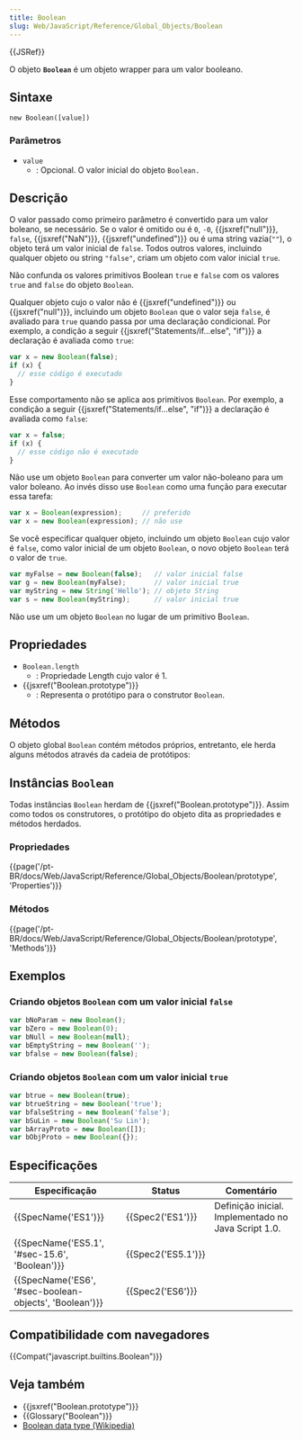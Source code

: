 ```yaml
---
title: Boolean
slug: Web/JavaScript/Reference/Global_Objects/Boolean
---
```


{{JSRef}}

O objeto **`Boolean`** é um objeto wrapper para um valor booleano.

## Sintaxe

```
new Boolean([value])
```

### Parâmetros

- `value`
  - : Opcional. O valor inicial do objeto `Boolean.`

## Descrição

O valor passado como primeiro parâmetro é convertido para um valor boleano, se necessário. Se o valor é omitido ou é `0`, `-0`, {{jsxref("null")}}, `false`, {{jsxref("NaN")}}, {{jsxref("undefined")}} ou é uma string vazia(`""`), o objeto terá um valor inicial de `false`. Todos outros valores, incluindo qualquer objeto ou string `"false"`, criam um objeto com valor inicial `true`.

Não confunda os valores primitivos Boolean `true` e `false` com os valores `true` and `false` do objeto `Boolean`.

Qualquer objeto cujo o valor não é {{jsxref("undefined")}} ou {{jsxref("null")}}, incluindo um objeto `Boolean` que o valor seja `false`, é avaliado para `true` quando passa por uma declaração condicional. Por exemplo, a condição a seguir {{jsxref("Statements/if...else", "if")}} a declaração é avaliada como `true`:

```js
var x = new Boolean(false);
if (x) {
  // esse código é executado
}
```

Esse comportamento não se aplica aos primitivos `Boolean`. Por exemplo, a condição a seguir {{jsxref("Statements/if...else", "if")}} a declaração é avaliada como `false`:

```js
var x = false;
if (x) {
  // esse código não é executado
}
```

Não use um objeto `Boolean` para converter um valor não-boleano para um valor boleano. Ao invés disso use `Boolean` como uma função para executar essa tarefa:

```js
var x = Boolean(expression);     // preferido
var x = new Boolean(expression); // não use
```

Se você especificar qualquer objeto, incluindo um objeto `Boolean` cujo valor é `false`, como valor inicial de um objeto `Boolean`, o novo objeto `Boolean` terá o valor de `true`.

```js
var myFalse = new Boolean(false);   // valor inicial false
var g = new Boolean(myFalse);       // valor inicial true
var myString = new String('Hello'); // objeto String
var s = new Boolean(myString);      // valor inicial true
```

Não use um um objeto `Boolean` no lugar de um primitivo B`oolean`.

## Propriedades

- `Boolean.length`
  - : Propriedade Length cujo valor é 1.
- {{jsxref("Boolean.prototype")}}
  - : Representa o protótipo para o construtor `Boolean`.

## Métodos

O objeto global `Boolean` contém métodos próprios, entretanto, ele herda alguns métodos através da cadeia de protótipos:

## Instâncias `Boolean`

Todas instâncias `Boolean` herdam de {{jsxref("Boolean.prototype")}}. Assim como todos os construtores, o protótipo do objeto dita as propriedades e métodos herdados.

### Propriedades

{{page('/pt-BR/docs/Web/JavaScript/Reference/Global_Objects/Boolean/prototype', 'Properties')}}

### Métodos

{{page('/pt-BR/docs/Web/JavaScript/Reference/Global_Objects/Boolean/prototype', 'Methods')}}

## Exemplos

### Criando objetos `Boolean` com um valor inicial `false`

```js
var bNoParam = new Boolean();
var bZero = new Boolean(0);
var bNull = new Boolean(null);
var bEmptyString = new Boolean('');
var bfalse = new Boolean(false);
```

### Criando objetos `Boolean` com um valor inicial `true`

```js
var btrue = new Boolean(true);
var btrueString = new Boolean('true');
var bfalseString = new Boolean('false');
var bSuLin = new Boolean('Su Lin');
var bArrayProto = new Boolean([]);
var bObjProto = new Boolean({});
```

## Especificações

| Especificação                                                            | Status                   | Comentário                                          |
| ------------------------------------------------------------------------ | ------------------------ | --------------------------------------------------- |
| {{SpecName('ES1')}}                                                 | {{Spec2('ES1')}}     | Definição inicial. Implementado no Java Script 1.0. |
| {{SpecName('ES5.1', '#sec-15.6', 'Boolean')}}             | {{Spec2('ES5.1')}} |                                                     |
| {{SpecName('ES6', '#sec-boolean-objects', 'Boolean')}} | {{Spec2('ES6')}}     |                                                     |

## Compatibilidade com navegadores

{{Compat("javascript.builtins.Boolean")}}

## Veja também

- {{jsxref("Boolean.prototype")}}
- {{Glossary("Boolean")}}
- [Boolean data type (Wikipedia)](http://en.wikipedia.org/wiki/Boolean_data_type)
